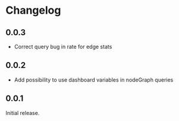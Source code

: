 # Changelog

## 0.0.3

- Correct query bug in rate for edge stats

## 0.0.2

- Add possibility to use dashboard variables in nodeGraph queries 

## 0.0.1

Initial release.
